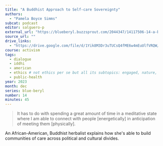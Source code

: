 ```yaml
---
title: "A Buddhist Approach to Self-care Sovereignty"
authors:
  - "Pamela Boyce Simms"
subcat: podcast
editor: salguero-p
external_url: "https://blueberyl.buzzsprout.com/2044347/14117506-14-a-buddhist-approach-to-self-care-sovereignty-with-pamela-boyce-simms"
source_url: ""
drive_links:
  - "https://drive.google.com/file/d/1Yik8M3Dr3uTUCsQ4fME6w4mEuUlfVRQW/view?usp=drivesdk"
course: activism
tags:
  - dialogue
  - iddhi
  - american
  - ethics # not ethics per se but all its subtopics: engaged, nature, speech...
  - public-health
year: 2023
month: dec
series: blue-beryl
number: 14
minutes: 45
---
```


> It has to do with spending a great amount of time in a meditative state where I am able to connect with people [energetically] in anticipation of meeting them [physically].

An African-American, Buddhist herbalist explains how she's able to build communities of care across political and cultural divides.
